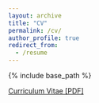 ```yaml
---
layout: archive
title: "CV"
permalink: /cv/
author_profile: true
redirect_from:
  - /resume
---
```


{% include base_path %}

[Curriculum Vitae [PDF]](http://jarrome.github.io/files/yijun_cv.pdf)
